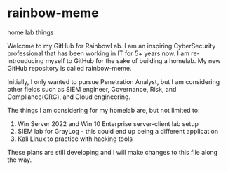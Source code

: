 # rainbow-meme
home lab things

Welcome to my GitHub for RainbowLab. I am an inspiring CyberSecurity professional that has been working in IT for 5+ years now. I am re-introuducing myself to GitHub for the sake of building a homelab. My new GitHub repository is called rainbow-meme. 

Initially, I only wanted to pursue Penetration Analyst, but I am considering other fields such as SIEM engineer, Governance, Risk, and Compliance(GRC), and Cloud engineering.

The things I am considering for my homelab are, but not limited to:
1. Win Server 2022 and Win 10 Enterprise server-client lab setup
2. SIEM lab for GrayLog - this could end up being a different application 
3. Kali Linux to practice with hacking tools

These plans are still developing and I will make changes to this file along the way.
